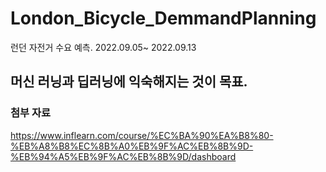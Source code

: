 # London_Bicycle_DemmandPlanning
런던 자전거 수요 예측. 
2022.09.05~ 2022.09.13

## 머신 러닝과 딥러닝에 익숙해지는 것이 목표.
### 첨부 자료
<https://www.inflearn.com/course/%EC%BA%90%EA%B8%80-%EB%A8%B8%EC%8B%A0%EB%9F%AC%EB%8B%9D-%EB%94%A5%EB%9F%AC%EB%8B%9D/dashboard>
